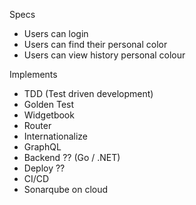 Specs
- Users can login
- Users can find their personal color 
- Users can view history personal colour


Implements
- TDD (Test driven development) 
- Golden Test
- Widgetbook
- Router
- Internationalize
- GraphQL
- Backend ?? (Go / .NET) 
- Deploy ??
- CI/CD
- Sonarqube on cloud
